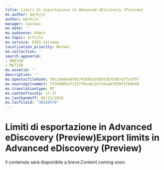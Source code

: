 ```yaml
---
title: Limiti di esportazione in Advanced eDiscovery (Preview)
ms.author: markjjo
author: markjjo
manager: laurawi
ms.date: ''
ms.audience: Admin
ms.topic: article
ms.service: O365-seccomp
localization_priority: Normal
ms.collection: ''
search.appverid:
- MOE150
- MET150
ms.assetid: ''
description: ''
ms.openlocfilehash: f8c2ab0ea0f01f436bb1d365e3b7bd87affcef5f
ms.sourcegitcommit: f57b4001ef1327f0ea622e716a4d7d78f1769b49
ms.translationtype: MT
ms.contentlocale: it-IT
ms.lasthandoff: 02/23/2019
ms.locfileid: "30220576"
---
```

# <a name="export-limits-in-advanced-ediscovery-preview"></a><span data-ttu-id="8b592-102">Limiti di esportazione in Advanced eDiscovery (Preview)</span><span class="sxs-lookup"><span data-stu-id="8b592-102">Export limits in Advanced eDiscovery (Preview)</span></span>

<span data-ttu-id="8b592-103">Il contenuto sarà disponibile a breve.</span><span class="sxs-lookup"><span data-stu-id="8b592-103">Content coming soon.</span></span>